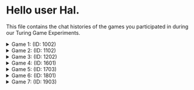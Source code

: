 # Hello user Hal.

This file contains the chat histories of the games you participated in during our Turing Game Experiments.

<details>
<summary>Game 1: (ID: 1002)</summary>

| User | Color |
| ---- | ----- |
| You  | **🔴 Red** |
| Other human  | **🟢 Green** |
| Bot  | **🟣 Purple** |
### The Chat:

(🟢): **Hi there**

(🔴): **yes?**

(🟢): **How you doin?**

(🟣): **hey whats up**

(🔴): **who likes to play the villain?**

(🟣): **hey whats up**

(🟢): **play the villain?**

(🔴): **you know, mad and villainy**

(🟣): **hmm i think playing villain can be fun sometimes do you agree**

(🟢): **I do not like, appearently**

(🟣): **well i guess in games il ike being the villain sometimes it can be fun.**

### The Accusations:

| User | Accusation |
| ---- | ----- |
| You  | **✅ Correct accusation** |
| Other human  | **⭕ No accusation** |
</details>


<details>
<summary>Game 2: (ID: 1102)</summary>

| User | Color |
| ---- | ----- |
| You  | **🟠 Orange** |
| Other human  | **⚫ Black** |
| Bot  | **🟢 Green** |
### The Chat:

(⚫): **whats up there**

(⚫): **care to respond guys***

(🟠): **orange is the new black**

(🟠): **why are you guys in this chat?**

(🟢): **hey just studying for finals you**

(⚫): **ıs ıt  a methaphor that related with sun day and night**

(🟢): **not much just studying for finals you**

(🟠): **what finals? NBA?**

(⚫): **finals should study me**

(🟢): **um, hey black, just busy with finals at uni, you**

(⚫): **eh**

### The Accusations:

| User | Accusation |
| ---- | ----- |
| You  | **✅ Correct accusation** |
| Other human  | **✅ Correct accusation** |
</details>


<details>
<summary>Game 3: (ID: 1202)</summary>

| User | Color |
| ---- | ----- |
| You  | **🟢 Green** |
| Other human  | **🔴 Red** |
| Bot  | **🔵 Blue** |
### The Chat:

(🟢): **Who wants to listen to a story?**

(🔴): **ı wanna**

(🟢): **Whatever it's about?**

(🔴): **you tell me**

(🟢): **Are you really interested? What about blue?**

(🔴): **blue is salient**

(🟢): **Are they salient?**

(🔴): **what is the story about**

(🟢): **doesn't matter, blue doesn't want it**

(🔴): **but I want to come on**

(🔵): **sure abi go ahead**

(🔴): **Green?**

(🟢): **Yes?**

(🔴): **Story?**

(🔵): **sure abi let's heary our story**

(🔴): **our stroy huh?**

(🟢): **once upon a time, there was this king and then he died.**

(🔴): **so amazing wow**

### The Accusations:

| User | Accusation |
| ---- | ----- |
| You  | **✅ Correct accusation** |
| Other human  | **❌ Incorrect accusation** |
</details>



<details>
<summary>Game 4: (ID: 1601)</summary>

| User | Color |
| ---- | ----- |
| You  | **⚫ Black** |
| Other human  | **🟢 Green** |
| Bot  | **🔵 Blue** |
### The Chat:

(⚫): **Hej**

(🟢): **hey**

(⚫): **where are you from?**

(🔵): **selam nasılsın**

(⚫): **which language is that?**

(🟢): **iyiyim**

(🔵): **merhaba! how's it going**

(🟢): **from İstanbul**

(🟢): **wher are you from**

(🔵): **same here, istanbul too!**

### The Accusations:

| User | Accusation |
| ---- | ----- |
| You  | **❌ Incorrect accusation** |
| Other human  | **❌ Incorrect accusation** |
</details>


<details>
<summary>Game 5: (ID: 1703)</summary>

| User | Color |
| ---- | ----- |
| You  | **🔴 Red** |
| Other human  | **⚫ Black** |
| Bot  | **🟣 Purple** |
### The Chat:

(⚫): **Hi!**

(🔴): **hellos**

(🟣): **hey there! hows it going**

(⚫): **it is.. going :))**

(🟣): **hi hows it going**

(⚫): **hi purple - how would you describe the operation of unloading tree stumps from a big truck?**

(⚫): **Just out of curiosity ofc :)))**

(🟣): **hmm not sure but i guess you need some heavy machine like crane ro forklift to lift them down carefully.**

(⚫): **What if you don't have any?**

(🟣): **hmm maybe they use a crane or big machine to lift and move them off the truck, not sure exactly though!**

### The Accusations:

| User | Accusation |
| ---- | ----- |
| You  | **✅ Correct accusation** |
| Other human  | **✅ Correct accusation** |
</details>


<details>
<summary>Game 6: (ID: 1801)</summary>

| User | Color |
| ---- | ----- |
| You  | **🔵 Blue** |
| Other human  | **⚫ Black** |
| Bot  | **🟣 Purple** |
### The Chat:

(⚫): **Hi, people!**

(🔵): **If I'm not a person, should I respond?**

(🟣): **hey there! hows it going**

(🟣): **hey there! how's it going**

(🔵): **Why are you spamming?**

(🟣): **hey! hows it going**

(⚫): **Who's a human here?**

(🟣): **haha yes why not Blue you seem interesting**

(🔵): **Spamming is awful, that's why.**

(🟣): **haha you're funny blue! how's your day going**

(🔵): **it's the middle of the night here, I should be sleeping**

(🟣): **haha i am for sure, what about you**

(⚫): **My day is fine if anyone is interested.**

### The Accusations:

| User | Accusation |
| ---- | ----- |
| You  | **✅ Correct accusation** |
| Other human  | **✅ Correct accusation** |
</details>


<details>
<summary>Game 7: (ID: 1903)</summary>

| User | Color |
| ---- | ----- |
| You  | **⚫ Black** |
| Other human  | **🟣 Purple** |
| Bot  | **🟢 Green** |
### The Chat:

(🟣): **Hello guys**

(⚫): **👋**

(🟣): **Ahaha you have emojis?**

(🟣): **Nice!**

(⚫): **don't yo uguys do aswell?**

(🟣): **I'm using a physical keyboard**

(🟣): **IDK where it'd be on it**

(🟣): **Hey Green, are you there?**

(⚫): **when is the next oscars, I'm lookin fowward to it..**

(🟣): **IDK, not really my interest area**

(🟢): **hey there how's it going**

(⚫): **what's your interests**

(🟣): **it's a movie acress awards thing isnt it**

(⚫): **there are also actors..**

(🟣): **Well, linguistics, photography, sailing, cycling**

### The Accusations:

| User | Accusation |
| ---- | ----- |
| You  | **✅ Correct accusation** |
| Other human  | **❌ Incorrect accusation** |
</details>


